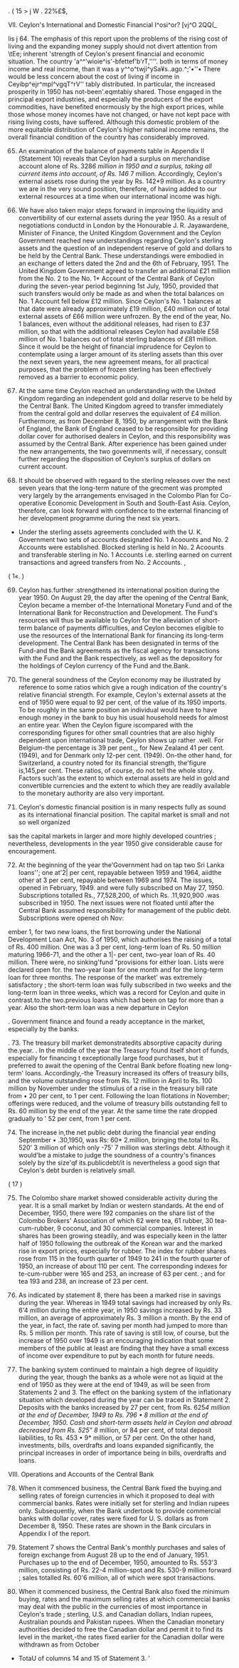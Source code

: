 . ( 15 > j W . 22%£$,

Vll. Ceylon's International and Domestic Financial I^osi^or? [vj^O 2QQ(_

lis j 64. The emphasis of this report upon the problems of the rising cost of living and the expanding money supply should not divert attention from \tEe; inherent 'strength of Ceylon's present financial and economic situation. The country 'a^^'wioie^is'-bfettef'b'rT,''''. both in terms of money income and real income, than it was a y^^o^twji^ySa¥s..ago.^;'•''• There would be less concern about the cost of living if income in Ceyibp^ejr^mpl^vgqT^rV'' tably distributed. In particular, the increased prosperity in 1950 has not-been'.eqmtabiy shared. Those engaged in the principal export industries, and especially the producers of the export commodities, have benefited enormously by the high export prices, while those whose money incomes have not changed, or have not kept pace with rising living costs, have suffered. Although this domestic problem of the more equitable distribution of Ceylon's higher national income remains, the overall financial condition of the country has considerably improved.

65. An examination of the balance of payments table in Appendix II (Statement 10) reveals that Ceylon had a surplus on merchandise account alone of Rs. 328*6 million in 1950 and a surplus, taking all current items into account, of Rs. 146* 7 million. Accord­ingly, Ceylon's external assets rose during the year by Rs. 142*9 million. As a country we are in the very sound position, therefore, of having added to our external resources at a time when our international income was high.

66. We have also taken major steps forward in improving the liquidity and converti­bility of our external assets during the year 1950. As a result of negotiations conductd in London by the Honourable J. R. Jayawardene, Minister of Finance, the United Kingdom Government and the Ceylon Government reached new understandings regarding Ceylon's sterling assets and the question of an independent reserve of gold and dollars to be held by the Central Bank. These understandings were embodied in an exchange of letters dated the 2nd and the 6th of February, 1951. The United Kingdom Government agreed to transfer an additional £21 million from the No. 2 to the No. 1* Account of the Central Bank of Ceylon during the seven-year period beginning 1st July, 1950, provided that such transfers would only be made as and when the total balances on No. 1 Account fell below £12 million. Since Ceylon's No. 1 balances at that date were already approxi­mately £19 million, £40 million out of total external assets of £66 million were unfrozen. By the end of the year, No. 1 balances, even without the additional releases, had risen to £37 million, so that with the additional releases Ceylon had available £58 million of No. 1 balances out of total sterling balances of £81 million. Since it would be the height of financial imprudence for Ceylon to contemplate using a larger amount of its sterling assets than this over the next seven years, the new agreement means, for all practical purposes, that the problem of frozen sterling has been effectively removed as a barrier to economic policy.

67. At the same time Ceylon reached an understanding with the United Kingdom regarding an independent gold and dollar reserve to be held by the Central Bank. The United Kingdom agreed to transfer immediately from the central gold and dollar reserves the equivalent of £4 million. Furthermore, as from December 8, 1950, by arrangement with the Bank of England, the Bank of England ceased to be responsible for providing dollar cover for authorised dealers in Ceylon, and this responsibility was assumed by the Central Bank. After experience has been gained under the new arrangements, the two governments will, if necessary, consult further regarding the disposition of Ceylon's surplus of dollars on current account.

68. It should be observed with regaard to the sterling releases over the next seven years that the long-term nature of the grecment was prompted very largely by the arrangements envisaged in the Colombo Plan for Co-operative Economic Development in South and South-East Asia. Ceylon, therefore, can look forward with confidence to the external financing of her development programme during the next six years.

* Under the sterling assets agreements concluded with the U. K. Government two sets of accounts designated No. 1 Acoounts and No. 2 Accounts were established. Blocked sterling is held in No. 2 Acoounts and transferable sterling in No. 1 Accounts i.e. sterling earned on current transactions and agreed transfers from No. 2 Accounts. ,

( 1«. )

69. Ceylon has.further .strengthened its international position during the year 1950. On August 29, the day after the opening of the Central Bank, Ceylon became a member of-the International Monetary Fund and of the International Bank for Reconstruction and Development. The Fund's resources will thus be available to Ceylon for the alleviation of short-term balance of payments difficulties, and Ceylon becomes eligible to use the resources of the International Bank for financing its long-term development. The Central Bank has been designated in terms of the Fund-and the Bank agreements as the fiscal agency for transactions with the Fund and the Bank respectively, as well as the depository for the holdings of Ceylon currency of the Fund and the.Bank.

70. The general soundness of the Ceylon economy may be illustrated by reference to some ratios which give a rough indication of the country's relative financial strength. For example, Ceylon's external assets at the end of 1950 were equal to 92 per cent, of the value of its 1950 imports. To be roughly in the same position an individual would have to have enough money in the bank to buy his usual household needs for almost an entire year. When the Ceylon figure iscompared with the corresponding figures for other small countries that are also highly dependent upon international trade, Ceylon shows up rather .well. For Belgium-the percentage is 39 per pent.,, for New Zealand 41 per cent. (1949), and for Denmark only 12-per cent. (1949). On-the other hand, for Switzerland, a country noted for its financial strength, the'figure is,145,per cent. These ratios, of course, do not tell the whole story. Factors such'as the extent to which external assets are held in gold and convertible currencies and the extent to which they are readily available to the monetary authority are also very important.

71. Ceylon's domestic financial position is in many respects fully as sound as its international financial position. The capital market is small and not so well organized

sas the capital markets in larger and more highly developed countries ; nevertheless, developments in the year 1950 give considerable cause for encouragement.

72. At the beginning of the year the'Government had on tap two Sri Lanka loans''; one at'2| per cent, repayable between 1959 and 1964, aiidthe other at 3 per cent, repayable between 1969 and 1974. The issues, opened in February, 1949. and were fully subscribed on May 27, 1950. Subscriptions totalled Rs., 77,528,200, of which Rs. .11,920,900 .was subscribed in 1950. The next issues were not floated until after the Central Bank assumed responsibility for management of the public debt. Subscriptions were opened oh Nov:

ember 1, for two new loans, the first borrowing under the National Development Loan Act, No. 3 of 1950, which authorises the raising of a total of Rs. 400 million. One was a 3 per cent, long-term loan of Rs. 50 million maturing 1966-71, and the other a 1|- per cent, two-year loan of Rs. 40 million. There were, no sinking'fund "provisions for either loan. Lists were declared open for. the two-year loan for one month and for the long-term loan for three months. The response of the market' was extremely satisfactory ; the short-term loan was fully subscribed in two weeks and the long-term loan in three weeks, which was a record for Ceylon.and quite in contrast.to.the two.previous loans which had been on tap for more than a year. Also the short-term loan was a new departure in Ceylon

. Government finance and found a ready acceptance in the market, especially by the banks.

. 73. The treasury bill market demonstratedits absorptive capacity during the.year. . In the middle of the year the Treasury found itself short of funds, especially for financing t exceptionally large food purchases, but it preferred to await the opening of the Central Bank before floating new long-term' loans. Accordingly,-the Treasury increased its offers of treasury bills, and the volume outstanding rose from Rs. 12 million in April to Rs. 100 million by November under the stimulus of a rise in the treasury bill rate from • 20 per cent, to 1 per cent. Following the loan flotations in November; offerings were reduced, and the volume of treasury bills outstanding fell to Rs. 60 million by the end of the year. At the same time the rate dropped gradually to ' 52 per cent, from 1 per cent.

74. The increase in,the net public debt during the financial year ending September • .30,1950, was Rs: 60* 2.million, bringing the.total to Rs. 520' 3 million of which only -75' 7 million was sterlings debt. Although it would'be a mistake to judge the soundness of a country's finances solely by the size'qf its.publicdebt/it is nevertheless a good sign that Ceylon's debt burden is relatively small.

( 17 )

75. The Colombo share market showed considerable activity during the year. It is a small market by Indian or western standards. At the end of December, 1950, there were 192 companies on the share list of the Colombo Brokers' Association of which 62 were tea, 61 rubber, 30 tea-cum-rubber, 9 coconut, and 30 commercial companies. Interest in shares has been growing steadily, and was especially keen in the latter half of 1950 following the outbreak of the Korean war and the marked rise in export prices, especially for rubber. The index for rubber shares rose from 115 in the fourth quarter of 1949 to 241 in the fourth quarter of 1950, an increase of about 110 per cent. The corresponding indexes for te-cum-rubber were 165 and 253, an increase of 63 per cent. ; and for tea 193 and 238, an increase of 23 per cent.

76. As indicated by statement 8, there has been a marked rise in savings during the year. Whereas in 1949 total savings had increased by only Rs. 6'4 million during the entire year, in 1950 savings increased by Rs. 33 million, an average of approximately Rs. 3 million a month. By the end of the year, in fact, the rate of. saving per month had jumped to more than Rs. 5 million per month. This rate of saving is still low, of course, but the increase of 1950 over 1949 is an encouraging indication that some members of the public at least are finding that they have a small excess of income over expenditure to put by each month for future needs.

77. The banking system continued to maintain a high degree of liquidity during the year, though the banks as a whole were not as liquid at the end of 1950 as they were at the end of 1949, as will be seen from Statements 2 and 3. The effect on the banking system of the inflationary situation which developed during the year can be traced in Statement 2. Deposits with the banks increased by 27 per cent, from Rs. 625*4 million at the end of December, 1949 to Rs. 796 • 8 million at the end of December, 1950. Cash and short-term assets held in Ceylon and abroad decreased from Rs. 525" 8* million, or 84 per cent, of total deposit liabilities, to Rs. 453 • 9* million, or 57 per cent. On the other hand, investments, bills, overdrafts and loans expanded significantly, the principal increases in order of importance being in bills, overdrafts and loans.

VIII. Operations and Accounts of the Central Bank

78. When it commenced business, the Central Bank fixed the buying.and selling rates of foreign currencies in which it proposed to deal with commercial banks. Rates were initially set for sterling and Indian rupees only. Subsequently, when the Bank undertook to provide commercial banks with dollar cover, rates were fixed for U. S. dollars as from December 8, 1950. These rates are shown in the Bank circulars in Appendix I of the report.

79. Statement 7 shows the Central Bank's monthly purchases and sales of foreign exchange from August 28 up to the end of January, 1951. Purchases up to the end of December, 1950, amounted to Rs. 553'3 million, consisting of Rs. 22-4 million-spot and Rs. 530-9 million forward ; sales totalled Rs. 60'6 million, all of which were spot trans­actions.

80. When it commenced business, the Central Bank also fixed the minimum buying, rates and the maximum selling rates at which commercial banks may deal with the public in the currencies of most importance in Ceylon's trade ; sterling, U.S. and Canadian dollars, Indian rupees, Australian pounds and Pakistan rupees. When the Canadian monetary authorities decided to free the Canadian dollar and permit it to find its level in the market,-the rates fixed earlier for the Canadian dollar were withdrawn as from October

* TotaU of columns 14 and 15 of Statement 3. '